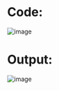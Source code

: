 # Code:

![image](https://user-images.githubusercontent.com/72332347/174496414-ad285dc2-3148-42cf-a298-90d61908cdb8.png)

# Output:

![image](https://user-images.githubusercontent.com/72332347/174496429-039d7093-e374-4a55-91ad-f2b86ea6e956.png)
